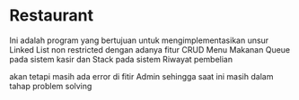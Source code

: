 # Restaurant

Ini adalah program yang bertujuan untuk mengimplementasikan unsur Linked List non restricted dengan adanya fitur CRUD Menu Makanan
Queue pada sistem kasir
dan Stack pada sistem Riwayat pembelian 

akan tetapi masih ada error di fitir Admin sehingga saat ini masih dalam tahap problem solving
